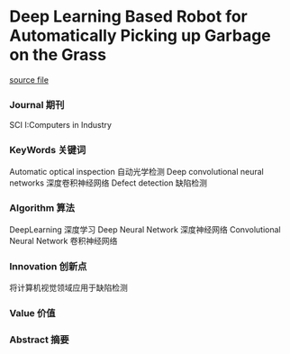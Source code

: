 # Deep Learning Based Robot for Automatically Picking up Garbage on the Grass

[source file](./CNN-2023.7-DefectDetection.pdf)

### Journal 期刊
SCI I:Computers in Industry

### KeyWords 关键词
Automatic optical inspection 自动光学检测
Deep convolutional neural networks 深度卷积神经网络
Defect detection 缺陷检测

### Algorithm 算法
DeepLearning 深度学习
Deep Neural Network 深度神经网络
Convolutional Neural Network 卷积神经网络

### Innovation 创新点
将计算机视觉领域应用于缺陷检测

### Value 价值


### Abstract 摘要

